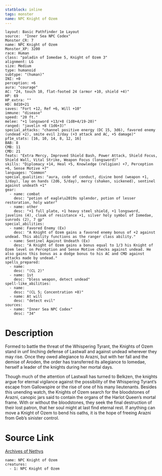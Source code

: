 ```yaml
---
statblock: inline
tags: monster
name: NPC Knight of Ozem
---
```

```statblock
layout: Basic Pathfinder 1e Layout
source:  "Inner Sea NPC Codex"
Monster_CR: 7
name: NPC Knight of Ozem
Monster_XP: 3200
race: Human
class: "paladin of Iomedae 5, Knight of Ozem 3"
alignment: LG
size: Medium
type: humanoid
subtype: "(human)"
INI: +0
perception: +6
aura: "courage"
AC: "24, touch 10, flat-footed 24 (armor +10, shield +4)"
HP: 69
HP_extra: ""
HD: 8d10+21
saves: "Fort +12, Ref +6, Will +10"
immune: "disease"
speed: "20 ft."
melee: "+1 longsword +13/+8 (1d8+4/19-20)"
ranged: "javelin +8 (1d6+3)"
special_attacks: "channel positive energy (DC 15, 3d6), favored enemy (undead +2), smite evil 2/day (+3 attack and AC, +5 damage)"
pf1e_stats: [16, 10, 14, 8, 12, 16]
BAB: 8
CMB: 11
CMD: 21
feats: "Extra Mercy, Improved Shield Bash, Power Attack, Shield Focus, Shield Wall, Vital Strike, Weapon Focus (longsword)"
skills: "Diplomacy +14, Heal +5, Knowledge (religion) +7, Perception +6, Sense Motive +7"
languages: "Common"
special_qualities: "aura, code of conduct, divine bond (weapon +1, 1/day), lay on hands (2d6, 5/day), mercy (shaken, sickened), sentinel against undeath +1"
gear:
  - name: combat
    desc: "potion of eagle\u2019s splendor, potion of lesser restoration, holy water"
  - name: other
    desc: "+1 full plate, +1 heavy steel shield, +1 longsword, javelins (4), cloak of resistance +1, silver holy symbol of Iomedae, sunrods (2), 7 gp"
special_abilities:
  - name: Favored Enemy (Ex)
    desc: "A Knight of Ozem gains a favored enemy bonus of +2 against undead. This ability functions as the ranger class ability."
  - name: Sentinel Against Undeath (Ex)
    desc: "A Knight of Ozem gains a bonus equal to 1/3 his Knight of Ozem level on Perception and Sense Motive checks against undead. He also gains this bonus as a dodge bonus to his AC and CMD against attacks made by undead."
spells_prepared:
  - name:
    desc: "(CL 2)"
  - name: 1st
    desc: "bless weapon, detect undead"
spell-like_abilities:
  - name:
    desc: "(CL 5; Concentration +8)"
  - name: At will
    desc: "detect evil"
sources:
  - name: "Inner Sea NPC Codex"
    desc: "34"
```
# Description
Formed to battle the threat of the Whispering Tyrant, the Knights of Ozem stand in unf linching defense of Lastwall and against undead wherever they may rise. Once they owed allegiance to Arazni, but with her fall and the demise of Aroden, the order has transferred its allegiance to Iomedae, herself a leader of the knights during her mortal days.

Though much of the attention of Lastwall has turned to Belkzen, the knights argue for eternal vigilance against the possibility of the Whispering Tyrant’s escape from Gallowspire or the rise of one of his many lieutenants. Besides this unending watch, the Knights of Ozem search for the bloodstones of Arazni, canopic jars said to contain the organs of the Harlot Queen’s mortal frame. With or without the bloodstones, they seek the final destruction of their lost patron, that her soul might at last find eternal rest. If anything can move a Knight of Ozem to bend his oaths, it is the hope of freeing Arazni from Geb’s sinister control.
# Source Link
[Archives of Nethys](https://aonprd.com/NPCDisplay.aspx?ItemName=Knight%20of%20Ozem)
```encounter-table
name: NPC Knight of Ozem
creatures:
  - 1: NPC Knight of Ozem
```
